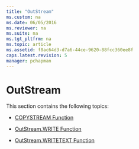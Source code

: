 ```yaml
---
title: "OutStream"
ms.custom: na
ms.date: 06/05/2016
ms.reviewer: na
ms.suite: na
ms.tgt_pltfrm: na
ms.topic: article
ms.assetid: f8ac64d3-d7a6-44ce-9620-88fcc360ee8f
caps.latest.revision: 5
manager: pchapman
---
```

# OutStream
This section contains the following topics:  
  
-   [COPYSTREAM Function](../dynamics-nav/COPYSTREAM-Function.md)  
  
-   [OutStream.WRITE Function](../dynamics-nav/OutStream.WRITE-Function.md)  
  
-   [OutStream.WRITETEXT Function](../dynamics-nav/OutStream.WRITETEXT-Function.md)